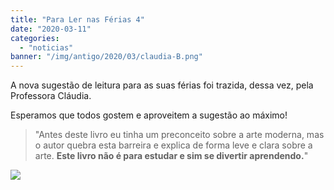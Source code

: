 ```yaml
---
title: "Para Ler nas Férias 4"
date: "2020-03-11"
categories: 
  - "noticias"
banner: "/img/antigo/2020/03/claudia-B.png"
---
```


A nova sugestão de leitura para as suas férias foi trazida, dessa vez, pela Professora Cláudia.

<!--more-->

Esperamos que todos gostem e aproveitem a sugestão ao máximo!

> "Antes deste livro eu tinha um preconceito sobre a arte moderna, mas o autor quebra esta barreira e explica de forma leve e clara sobre a arte. **Este livro não é para estudar e sim se divertir aprendendo.**"

![](/img/antigo/2020/03/claudia-B.png)
